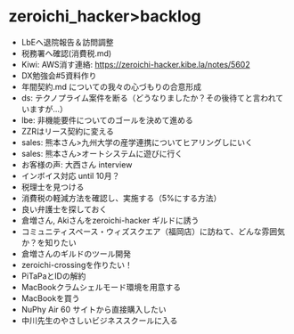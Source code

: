 # zeroichi_hacker>backlog
- LbEへ退院報告＆訪問調整
- 税務署へ確認(消費税.md)
- Kiwi: AWS消す連絡: https://zeroichi-hacker.kibe.la/notes/5602
- DX勉強会#5資料作り
- 年間契約.md についての我々の心づもりの合意形成
- ds: テクノプライム案件を断る（どうなりましたか？その後待てと言われていますが...）
- lbe: 非機能要件についてのゴールを決めて進める
- ZZRはリース契約に変える
- sales: 熊本さん>九州大学の産学連携についてヒアリングしにいく
- sales: 熊本さん>オートシステムに遊びに行く
- お客様の声: 大西さん interview
- インボイス対応 until 10月？
- 税理士を見つける
- 消費税の軽減方法を確認し、実施する（5%にする方法）
- 良い弁護士を探しておく
- 倉増さん, Akiさんをzeroichi-hacker ギルドに誘う
- コミュニティスペース・ウィズスクエア（福岡店）に訪ねて、どんな雰囲気か？を知りたい
- 倉増さんのギルドのツール開発
- zeroichi-crossingを作りたい！
- PiTaPaとIDの解約
- MacBookクラムシェルモード環境を用意する
- MacBookを買う
- NuPhy Air 60 サイトから直接購入したい
- 中川先生のやさしいビジネススクールに入る
